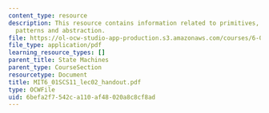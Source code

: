 ```yaml
---
content_type: resource
description: This resource contains information related to primitives, combination,
  patterns and abstraction.
file: https://ol-ocw-studio-app-production.s3.amazonaws.com/courses/6-01sc-introduction-to-electrical-engineering-and-computer-science-i-spring-2011/6befa2f7542ca110af48020a8c8cf8ad_MIT6_01SCS11_lec02_handout.pdf
file_type: application/pdf
learning_resource_types: []
parent_title: State Machines
parent_type: CourseSection
resourcetype: Document
title: MIT6_01SCS11_lec02_handout.pdf
type: OCWFile
uid: 6befa2f7-542c-a110-af48-020a8c8cf8ad
---
```

